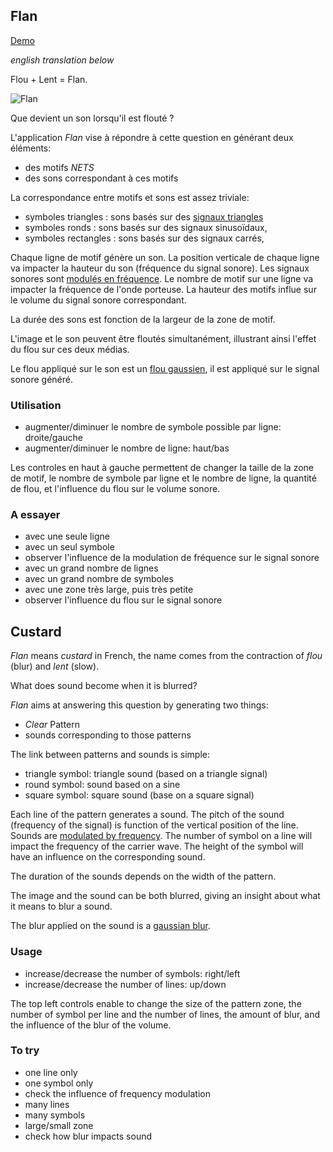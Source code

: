 ## Flan

[Demo](https://arthursw.github.io/Flan/)

*english translation below*

Flou + Lent = Flan.

![Flan](https://s-media-cache-ak0.pinimg.com/originals/09/31/6a/09316a3cd644c10866cb9bd0e66e42fb.jpg)

Que devient un son lorsqu'il est flouté ?

L'application _Flan_ vise à répondre à cette question en générant deux éléments:
 - des motifs *NETS*
 - des sons correspondant à ces motifs
 
La correspondance entre motifs et sons est assez triviale:
 - symboles triangles : sons basés sur des [signaux triangles](https://fr.wikipedia.org/wiki/Signal_triangulaire)
 - symboles ronds : sons basés sur des signaux sinusoïdaux,
 - symboles rectangles : sons basés sur des signaux carrés,

Chaque ligne de motif génère un son. La position verticale de chaque ligne va impacter la hauteur du son (fréquence du signal sonore).
Les signaux sonores sont [modulés en fréquence](https://fr.wikipedia.org/wiki/Modulation_de_fr%C3%A9quence). Le nombre de motif sur une ligne va impacter la fréquence de l'onde porteuse.
La hauteur des motifs influe sur le volume du signal sonore correspondant.

La durée des sons est fonction de la largeur de la zone de motif.

L'image et le son peuvent être floutés simultanément, illustrant ainsi l'effet du flou sur ces deux médias.

Le flou appliqué sur le son est un [flou gaussien](https://fr.wikipedia.org/wiki/Fonction_gaussienne), il est appliqué sur le signal sonore généré.

### Utilisation

 - augmenter/diminuer le nombre de symbole possible par ligne: droite/gauche
 - augmenter/diminuer le nombre de ligne: haut/bas

Les controles en haut à gauche permettent de changer la taille de la zone de motif, le nombre de symbole par ligne et le nombre de ligne, la quantité de flou, et l'influence du flou sur le volume sonore.

### A essayer

 - avec une seule ligne
 - avec un seul symbole
 - observer l'influence de la modulation de fréquence sur le signal sonore
 - avec un grand nombre de lignes
 - avec un grand nombre de symboles
 - avec une zone très large, puis très petite 
 - observer l'influence du flou sur le signal sonore

## Custard

*Flan* means *custard* in French, the name comes from the contraction of *flou* (blur) and *lent* (slow).

What does sound become when it is blurred?

_Flan_ aims at answering this question by generating two things:
 - *Clear* Pattern
 - sounds corresponding to those patterns
 
 The link between patterns and sounds is simple:
  - triangle symbol: triangle sound (based on a triangle signal)
  - round symbol: sound based on a sine
  - square symbol: square sound (base on a square signal)
  
Each line of the pattern generates a sound. The pitch of the sound (frequency of the signal) is function of the vertical position of the line. Sounds are [modulated by frequency](https://en.wikipedia.org/wiki/Frequency_modulation).
The number of symbol on a line will impact the frequency of the carrier wave.
The height of the symbol will have an influence on the corresponding sound.

The duration of the sounds depends on the width of the pattern.

The image and the sound can be both blurred, giving an insight about what it means to blur a sound.

The blur applied on the sound is a [gaussian blur](https://en.wikipedia.org/wiki/Gaussian_blur).

### Usage

 - increase/decrease the number of symbols: right/left
 - increase/decrease the number of lines: up/down

The top left controls enable to change the size of the pattern zone, the number of symbol per line and the number of lines, the amount of blur, and the influence of the blur of the volume.

### To try

 - one line only
 - one symbol only
 - check the influence of frequency modulation
 - many lines
 - many symbols
 - large/small zone
 - check how blur impacts sound

